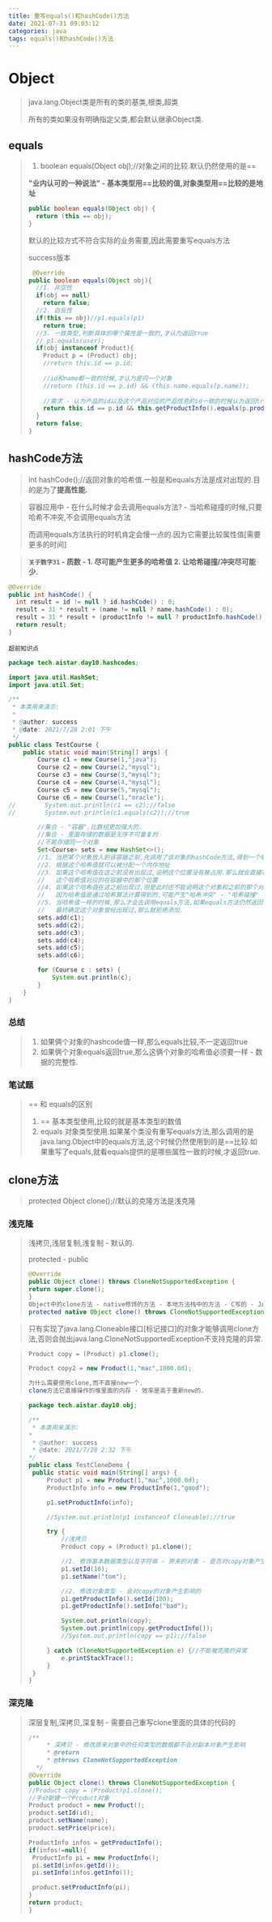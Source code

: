 ```yaml
---
title: 重写equals()和hashCode()方法
date: 2021-07-31 09:03:12
categories: java
tags: equals()和hashCode()方法
---
```


# Object

> java.lang.Object类是所有的类的基类,根类,超类
>
> 所有的类如果没有明确指定父类,都会默认继承Object类.

## equals

> 1. boolean equals(Object obj);//对象之间的比较.默认仍然使用的是==
>
> **"业内认可的一种说法" - 基本类型用==比较的值,对象类型用==比较的是地址**
>
> ```java
> public boolean equals(Object obj) {
>   return (this == obj);
> }
> ```
>
> 默认的比较方式不符合实际的业务需要,因此需要重写equals方法
>
> success版本
>
> ```java
>  @Override
> public boolean equals(Object obj){
>   //1. 非空性
>   if(obj == null)
>     return false;
>   //2. 自反性
>   if(this == obj)//p1.equals(p1)
>     return true;
>   //3. 一致类型,判断具体的哪个属性是一致的,才认为返回true
>   // p1.equals(user);
>   if(obj instanceof Product){
>     Product p = (Product) obj;
>     //return this.id == p.id;
>    
>     //id和name都一致的时候,才认为是同一个对象
>     //return (this.id == p.id) && (this.name.equals(p.name));
>    
>     //需求 - 认为产品的id以及这个产品对应的产品信息的id一致的时候认为返回true
>     return this.id == p.id && this.getProductInfo().equals(p.productInfo);
>   }
>   return false;
> }
> ```



## hashCode方法

> int hashCode();//返回对象的哈希值.一般是和equals方法是成对出现的.目的是为了**提高性能.**

> 容器应用中 - 在什么时候才会去调用equals方法? - 当哈希碰撞的时候,只要哈希不冲突,不会调用equals方法
>
> 而调用equals方法执行的时机肯定会慢一点的.因为它需要比较属性值[需要更多的时间]

> **`关于数字31` - 质数 - 1. 尽可能产生更多的哈希值  2. 让哈希碰撞/冲突尽可能少.**

```java
@Override
public int hashCode() {
  int result = id != null ? id.hashCode() : 0;
  result = 31 * result + (name != null ? name.hashCode() : 0);
  result = 31 * result + (productInfo != null ? productInfo.hashCode() : 0);
  return result;
}
```

`超前知识点`

```java
package tech.aistar.day10.hashcodes;

import java.util.HashSet;
import java.util.Set;

/**
 * 本类用来演示:
 *
 * @author: success
 * @date: 2021/7/28 2:01 下午
 */
public class TestCourse {
    public static void main(String[] args) {
        Course c1 = new Course(1,"java");
        Course c2 = new Course(2,"mysql");
        Course c3 = new Course(3,"mysql");
        Course c4 = new Course(4,"mysql");
        Course c5 = new Course(5,"mysql");
        Course c6 = new Course(1,"oracle");
//        System.out.println(c1 == c2);//false
//        System.out.println(c1.equals(c2));//true

        //集合 - "容器",比数组更加强大的.
        //集合 - 里面存储的数据是无序不可重复的
        //不能存储同一个对象
        Set<Course> sets = new HashSet<>();
        //1. 当把某个对象放入到该容器之前,先调用了该对象的hashCode方法,得到一个哈希值
        //2. 根据这个哈希值就可以被分配一个内存地址
        //3. 如果这个哈希值在这之前没有出现过,说明这个位置没有被占用.那么就会直接将该对象放入到
        //   这个哈希值对应的在容器中的那个位置
        //4. 如果这个哈希值在这之前出现过.但是此时还不能说明这个对象和之前的那个对象是同一个对象?
        //   因为哈希值是通过哈希算法计算得到的,可能产生"哈希冲突" - "哈希碰撞"
        //5. 当哈希值一样的时候,那么才会去调用equals方法,如果equals方法仍然返回true,那么才
        //   最终确定这个对象曾经出现过,那么就拒绝添加.
        sets.add(c1);
        sets.add(c2);
        sets.add(c3);
        sets.add(c4);
        sets.add(c5);
        sets.add(c6);

        for (Course c : sets) {
            System.out.println(c);
        }
    }
}

```

### 总结

> 1. 如果俩个对象的hashcode值一样,那么equals比较,不一定返回true
> 2. 如果俩个对象equals返回true,那么这俩个对象的哈希值必须要一样 - 数据的完整性.

### 笔试题

> == 和 equals的区别
>
> 1. == 基本类型使用,比较的就是基本类型的数值
> 2. equals 对象类型使用.如果某个类没有重写equals方法,那么调用的是java.lang.Object中的equals方法,这个时候仍然使用到的是==比较.如果重写了equals,就看equals提供的是哪些属性一致的时候,才返回true.

## clone方法

> protected Object clone();//默认的克隆方法是浅克隆

### 浅克隆

> 浅拷贝,浅层复制,浅复制 - 默认的.
>
> protected - public
>
> ```java
> @Override
> public Object clone() throws CloneNotSupportedException {
> return super.clone();
> }
> Object中的clone方法 - native修饰的方法 - 本地方法栈中的方法 - C写的 - Java语言本地调用C程序.
> protected native Object clone() throws CloneNotSupportedException;
> ```

> 只有实现了java.lang.Cloneable接口[标记接口]的对象才能够调用clone方法,否则会抛出java.lang.CloneNotSupportedException不支持克隆的异常.

> ```java
> Product copy = (Product) p1.clone();
> 
> Product copy2 = new Product(1,"mac",1000.0d);
> 
> 为什么需要使用clone,而不直接new一个.
> clone方法它直接操作的堆里面的内存 - 效率是高于重新new的.
> ```

> ```java
> package tech.aistar.day10.obj;
> 
> /**
>  * 本类用来演示:
> *
>  * @author: success
>  * @date: 2021/7/28 2:32 下午
> */
> public class TestCloneDemo {
>  public static void main(String[] args) {
>      Product p1 = new Product(1,"mac",1000.0d);
>      ProductInfo info = new ProductInfo(1,"good");
> 
>      p1.setProductInfo(info);
> 
>      //System.out.println(p1 instanceof Cloneable);//true
> 
>      try {
>          //浅拷贝
>          Product copy = (Product) p1.clone();
> 
>          //1. 修饰基本数据类型以及字符串 - 原来的对象 - 是否对copy对象产生影响 - 不会
>          p1.setId(10);
>          p1.setName("tom");
> 
>          //2. 修改对象类型 - 会对copy的对象产生影响的
>          p1.getProductInfo().setId(100);
>          p1.getProductInfo().setInfo("bad");
> 
>          System.out.println(copy);
>          System.out.println(copy.getProductInfo());
>          //System.out.println(copy == p1);//false
> 
>      } catch (CloneNotSupportedException e) {//不能被克隆的异常
>          e.printStackTrace();
>      }
>  }
> }
> 
> ```

### 深克隆

> 深层复制,深拷贝,深复制 - 需要自己重写clone里面的具体的代码的
>
> ```java
> /**
>      * 深拷贝 - 修改原来对象中的任何类型的数据都不会对副本对象产生影响
>      * @return
>      * @throws CloneNotSupportedException
>   */
> @Override
> public Object clone() throws CloneNotSupportedException {
> //Product copy = (Product)p1.clone();
> //手动新建一个Product对象
> Product product = new Product();
> product.setId(id);
> product.setName(name);
> product.setPrice(price);
> 
> ProductInfo infos = getProductInfo();
> if(infos!=null){
>  ProductInfo pi = new ProductInfo();
>  pi.setId(infos.getId());
>  pi.setInfo(infos.getInfo());
> 
>  product.setProductInfo(pi);
> }
> return product;
> }
> ```

